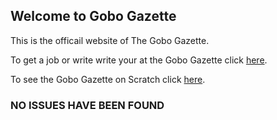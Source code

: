 ## Welcome to Gobo Gazette

This is the officail website of The Gobo Gazette.

To get a job or write write your at the Gobo Gazette click [here](https://7ds5hg75gr5.typeform.com/to/oaL8XkMC).

To see the Gobo Gazette on Scratch click [here](https://scratch.mit.edu/discuss/topic/587471/?page=1#post-6113889).

### NO ISSUES HAVE BEEN FOUND
